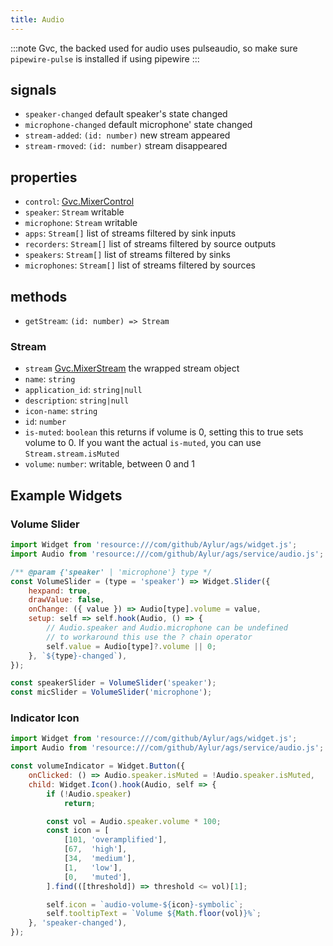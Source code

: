 ```yaml
---
title: Audio
---
```


:::note
Gvc, the backed used for audio uses pulseaudio, so make sure `pipewire-pulse` is installed if using pipewire
:::

## signals

* `speaker-changed` default speaker's state changed
* `microphone-changed` default microphone' state changed
* `stream-added`: `(id: number)` new stream appeared
* `stream-rmoved`: `(id: number)` stream disappeared

## properties

* `control`: [Gvc.MixerControl](https://gjs-docs.gnome.org/gvc10~1.0/gvc.mixercontrol)
* `speaker`: `Stream` writable
* `microphone`: `Stream` writable
* `apps`: `Stream[]` list of streams filtered by sink inputs
* `recorders`: `Stream[]` list of streams filtered by source outputs
* `speakers`: `Stream[]` list of streams filtered by sinks
* `microphones`: `Stream[]` list of streams filtered by sources

## methods

* `getStream`: `(id: number) => Stream`

### Stream

* `stream` [Gvc.MixerStream](https://gjs-docs.gnome.org/gvc10~1.0/gvc.mixerstream) the wrapped stream object
* `name`: `string`
* `application_id`: `string|null`
* `description`: `string|null`
* `icon-name`: `string`
* `id`: `number`
* `is-muted`: `boolean` this returns if volume is 0, setting this to true sets volume to 0. If you want the actual `is-muted`, you can use `Stream.stream.isMuted`
* `volume`: `number`: writable, between 0 and 1

## Example Widgets

### Volume Slider

```js
import Widget from 'resource:///com/github/Aylur/ags/widget.js';
import Audio from 'resource:///com/github/Aylur/ags/service/audio.js';

/** @param {'speaker' | 'microphone'} type */
const VolumeSlider = (type = 'speaker') => Widget.Slider({
    hexpand: true,
    drawValue: false,
    onChange: ({ value }) => Audio[type].volume = value,
    setup: self => self.hook(Audio, () => {
        // Audio.speaker and Audio.microphone can be undefined
        // to workaround this use the ? chain operator
        self.value = Audio[type]?.volume || 0;
    }, `${type}-changed`),
});

const speakerSlider = VolumeSlider('speaker');
const micSlider = VolumeSlider('microphone');
```

### Indicator Icon

```js
import Widget from 'resource:///com/github/Aylur/ags/widget.js';
import Audio from 'resource:///com/github/Aylur/ags/service/audio.js';

const volumeIndicator = Widget.Button({
    onClicked: () => Audio.speaker.isMuted = !Audio.speaker.isMuted,
    child: Widget.Icon().hook(Audio, self => {
        if (!Audio.speaker)
            return;

        const vol = Audio.speaker.volume * 100;
        const icon = [
            [101, 'overamplified'],
            [67,  'high'],
            [34,  'medium'],
            [1,   'low'],
            [0,   'muted'],
        ].find(([threshold]) => threshold <= vol)[1];

        self.icon = `audio-volume-${icon}-symbolic`;
        self.tooltipText = `Volume ${Math.floor(vol)}%`;
    }, 'speaker-changed'),
});
```
